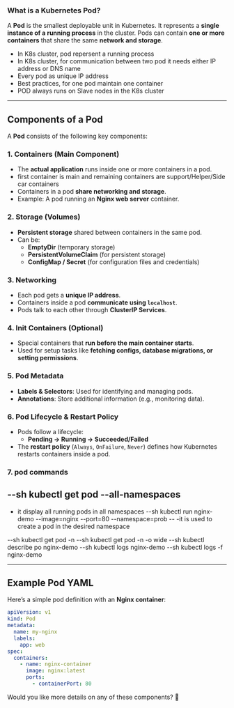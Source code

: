 ### **What is a Kubernetes Pod?**  
A **Pod** is the smallest deployable unit in Kubernetes. It represents a **single instance of a running process** in the cluster. Pods can contain **one or more containers** that share the same **network and storage**.
- In K8s cluster, pod repersent a running process
- In K8s cluster, for communication between two pod it needs either IP address or DNS name
- Every pod as unique IP address
- Best practices, for one pod maintain one container
- POD always runs on Slave nodes in the K8s cluster
---

## **Components of a Pod**
A **Pod** consists of the following key components:

### **1. Containers (Main Component)**
- The **actual application** runs inside one or more containers in a pod.
- first container is main and remaining containers are support/Helper/Side car containers
- Containers in a pod **share networking and storage**.
- Example: A pod running an **Nginx web server** container.

### **2. Storage (Volumes)**
- **Persistent storage** shared between containers in the same pod.
- Can be:
  - **EmptyDir** (temporary storage)
  - **PersistentVolumeClaim** (for persistent storage)
  - **ConfigMap / Secret** (for configuration files and credentials)

### **3. Networking**
- Each pod gets a **unique IP address**.
- Containers inside a pod **communicate using `localhost`**.
- Pods talk to each other through **ClusterIP Services**.

### **4. Init Containers (Optional)**
- Special containers that **run before the main container starts**.
- Used for setup tasks like **fetching configs, database migrations, or setting permissions**.

### **5. Pod Metadata**
- **Labels & Selectors**: Used for identifying and managing pods.
- **Annotations**: Store additional information (e.g., monitoring data).

### **6. Pod Lifecycle & Restart Policy**
- Pods follow a lifecycle:
  - **Pending → Running → Succeeded/Failed**
- The **restart policy** (`Always`, `OnFailure`, `Never`) defines how Kubernetes restarts containers inside a pod.
### **7. pod commands**
--sh 
kubectl get pod --all-namespaces
--
- it display all running pods in all namespaces
--sh
kubectl run nginx-demo --image=nginx --port=80 --namespace=prob
--
-it is used to create a pod in the desired namespace

--sh
kubectl get pod -n <namespace>
--sh
kubectl get pod -n <namespace> -o wide
--sh
kubectl describe po nginx-demo
--sh
kubectl logs nginx-demo
--sh
kubectl logs -f nginx-demo

---

## **Example Pod YAML**
Here’s a simple pod definition with an **Nginx container**:
```yaml
apiVersion: v1
kind: Pod
metadata:
  name: my-nginx
  labels:
    app: web
spec:
  containers:
    - name: nginx-container
      image: nginx:latest
      ports:
        - containerPort: 80
```

Would you like more details on any of these components? 🚀
